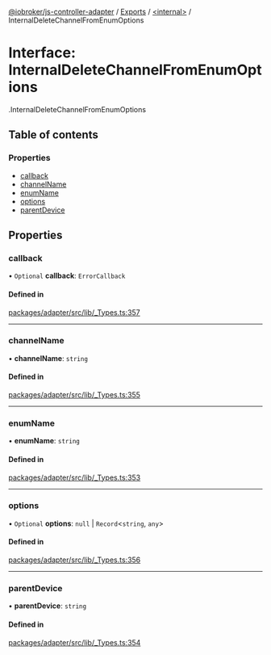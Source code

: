 [@iobroker/js-controller-adapter](../README.md) / [Exports](../modules.md) / [<internal\>](../modules/internal_.md) / InternalDeleteChannelFromEnumOptions

# Interface: InternalDeleteChannelFromEnumOptions

[<internal>](../modules/internal_.md).InternalDeleteChannelFromEnumOptions

## Table of contents

### Properties

- [callback](internal_.InternalDeleteChannelFromEnumOptions.md#callback)
- [channelName](internal_.InternalDeleteChannelFromEnumOptions.md#channelname)
- [enumName](internal_.InternalDeleteChannelFromEnumOptions.md#enumname)
- [options](internal_.InternalDeleteChannelFromEnumOptions.md#options)
- [parentDevice](internal_.InternalDeleteChannelFromEnumOptions.md#parentdevice)

## Properties

### callback

• `Optional` **callback**: `ErrorCallback`

#### Defined in

[packages/adapter/src/lib/_Types.ts:357](https://github.com/ioBroker/ioBroker.js-controller/blob/c6679f6f/packages/adapter/src/lib/_Types.ts#L357)

___

### channelName

• **channelName**: `string`

#### Defined in

[packages/adapter/src/lib/_Types.ts:355](https://github.com/ioBroker/ioBroker.js-controller/blob/c6679f6f/packages/adapter/src/lib/_Types.ts#L355)

___

### enumName

• **enumName**: `string`

#### Defined in

[packages/adapter/src/lib/_Types.ts:353](https://github.com/ioBroker/ioBroker.js-controller/blob/c6679f6f/packages/adapter/src/lib/_Types.ts#L353)

___

### options

• `Optional` **options**: ``null`` \| `Record`<`string`, `any`\>

#### Defined in

[packages/adapter/src/lib/_Types.ts:356](https://github.com/ioBroker/ioBroker.js-controller/blob/c6679f6f/packages/adapter/src/lib/_Types.ts#L356)

___

### parentDevice

• **parentDevice**: `string`

#### Defined in

[packages/adapter/src/lib/_Types.ts:354](https://github.com/ioBroker/ioBroker.js-controller/blob/c6679f6f/packages/adapter/src/lib/_Types.ts#L354)
